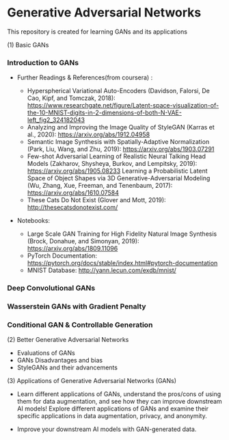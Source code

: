 # Generative Adversarial Networks

This repository is created for learning GANs and its applications

(1) Basic GANs

### Introduction to GANs

 * Further Readings & References(from coursera) :
    - Hyperspherical Variational Auto-Encoders (Davidson, Falorsi, De Cao, Kipf, and Tomczak, 2018): https://www.researchgate.net/figure/Latent-space-visualization-of-the-10-MNIST-digits-in-2-dimensions-of-both-N-VAE-left_fig2_324182043
    - Analyzing and Improving the Image Quality of StyleGAN (Karras et al., 2020): https://arxiv.org/abs/1912.04958
    - Semantic Image Synthesis with Spatially-Adaptive Normalization (Park, Liu, Wang, and Zhu, 2019): https://arxiv.org/abs/1903.07291
    -  Few-shot Adversarial Learning of Realistic Neural Talking Head Models (Zakharov, Shysheya, Burkov, and Lempitsky, 2019): https://arxiv.org/abs/1905.08233
    Learning a Probabilistic Latent Space of Object Shapes via 3D Generative-Adversarial Modeling (Wu, Zhang, Xue, Freeman, and Tenenbaum, 2017): https://arxiv.org/abs/1610.07584
    - These Cats Do Not Exist (Glover and Mott, 2019): http://thesecatsdonotexist.com/

 * Notebooks:
    - Large Scale GAN Training for High Fidelity Natural Image Synthesis (Brock, Donahue, and Simonyan, 2019): https://arxiv.org/abs/1809.11096
    - PyTorch Documentation: https://pytorch.org/docs/stable/index.html#pytorch-documentation
    - MNIST Database: http://yann.lecun.com/exdb/mnist/


### Deep Convolutional GANs
### Wasserstein GANs with Gradient Penalty
### Conditional GAN & Controllable Generation

(2) Better Generative Adversarial Networks 

* Evaluations of GANs
* GANs Disadvantages and bias
* StyleGANs and their advancements

(3)  Applications of Generative Adversarial Networks (GANs)

* Learn different applications of GANs, understand the pros/cons of using them for data augmentation, and see how they can improve downstream AI models! Explore different applications of GANs and examine their specific applications in data augmentation, privacy, and anonymity.

* Improve your downstream AI models with GAN-generated data.
